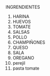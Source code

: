 INGRENDIENTES

1. HARINA
2. HUEVOS
3. TOMATE
4. SALSAS
5. POLLO
6. CHAMPIÑONES
7. QUESO
8. SALA
9. OREGANO
10. perejil
11. pasta tomate

